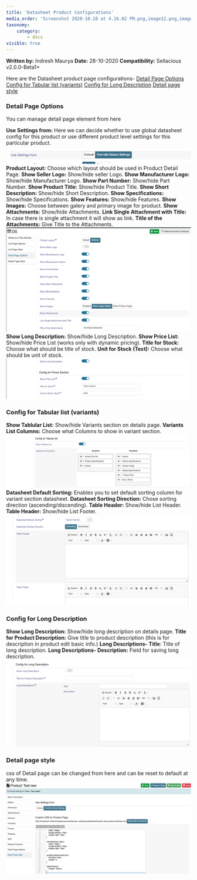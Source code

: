 ```yaml
---
title: 'Datasheet Product Configurations'
media_order: 'Screenshot 2020-10-28 at 4.16.02 PM.png,image12.png,image13.png,image14.png,Screenshot 2020-10-28 at 4.21.54 PM.png,Screenshot 2020-10-28 at 4.27.36 PM.png'
taxonomy:
    category:
        - docs
visible: true
---
```


**Written by:** Indresh Maurya
**Date:** 28-10-2020
**Compatibility:** Sellacious v2.0.0-Beta1+

Here are the Datasheet product page configurations-
[Detail Page Options](https://www.sellacious.com/learn/distiman/datasheet-component/datasheet-product-configurations#detail-page-options)
[Config for Tabular list (variants)](https://www.sellacious.com/learn/distiman/datasheet-component/datasheet-product-configurations#config-for-tabular-list-variants)
[Config for Long Description](https://www.sellacious.com/learn/distiman/datasheet-component/datasheet-product-configurations#config-for-long-description)
[Detail page style](https://www.sellacious.com/learn/distiman/datasheet-component/datasheet-product-configurations#detail-page-style)

### Detail Page Options
You can manage detail page element from here

**Use Settings from:** Here we can decide whether to use global datasheet config for this product or use different product level settings for this particular product.
![](Screenshot%202020-10-28%20at%204.16.02%20PM.png)
**Product Layout:** Choose which layout should be used in Product Detail Page.
**Show Seller Logo:** Show/hide seller Logo.
**Show Manufacturer Logo:** Show/hide Manufacturer Logo.
**Show Part Number:** Show/hide Part Number.
**Show Product Title:** Show/hide Product Title.
**Show Short Description:** Show/hide Short Description.
**Show Specifications:** Show/hide Specifications.
**Show Features:** Show/hide Features.
**Show Images:** Choose between galery and primary image for product.
**Show Attachments:** Show/hide Attachments.
**Link Single Attachment with Title:** In case there is single attachment it will show as link.
**Title of the Attachments:** Give Title to the Attachments.
![](image12.png)
**Show Long Description:** Show/hide Long Description.
**Show Price List:** Show/hide Price List (works only with dynamic pricing).
**Title for Stock:** Choose what should be title of stock.
**Unit for Stock (Text):** Choose what should be unit of stock.
![](image13.png)

### Config for Tabular list (variants)
**Show Tablular List:** Show/hide Variants section on details page.
**Variants List Columns:** Choose what Columns to show in variant section.
![](image14.png)
**Datasheet Default Sorting:** Enables you to set default sorting column for variant section datasheet.
**Datasheet Sorting Direction:** Chose sorting direction (ascending/discending).
**Table Header:** Show/hide List Header.
**Table Header:** Show/hide List Footer.
![](Screenshot%202020-10-28%20at%204.21.54%20PM.png)

### Config for Long Description
**Show Long Description:** Show/hide long description on details page.
**Title for Product Description:** Give title to product description (this is for description in product edit basic info.)
**Long Descriptions- Title**: Title of long description.
**Long Descriptions- Description:** Field for saving long description.
![](Screenshot%202020-10-28%20at%204.27.36%20PM.png)

### Detail page style
css of Detail page can be changed from here and can be reset to default at any time.
![](Screenshot%202020-10-28%20at%204.32.01%20PM.png)